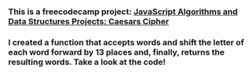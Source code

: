 ### This is a freecodecamp project: [JavaScript Algorithms and Data Structures Projects: Caesars Cipher](https://www.freecodecamp.org/learn/javascript-algorithms-and-data-structures/javascript-algorithms-and-data-structures-projects/caesars-cipher)

### I created a function that accepts words and shift the letter of each word forward by 13 places and, finally, returns the resulting words. Take a look at the code!